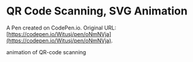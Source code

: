 # QR Code Scanning, SVG Animation

A Pen created on CodePen.io. Original URL: [https://codepen.io/Witusj/pen/oNmNVja](https://codepen.io/Witusj/pen/oNmNVja).

animation of QR-code scanning
